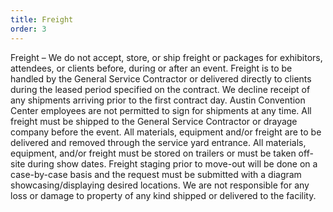 ```yaml
---
title: Freight
order: 3
---
```


Freight – We do not accept, store, or ship freight or packages for exhibitors, attendees, or clients before, during or after an event. Freight is to be handled by the General Service Contractor or delivered directly to clients during the leased period specified on the contract. We decline receipt of any shipments arriving prior to the first contract day. Austin Convention Center employees are not permitted to sign for shipments at any time. All freight must be shipped to the General Service Contractor or drayage company before the event. All materials, equipment and/or freight are to be delivered and removed through the service yard entrance.  All materials, equipment, and/or freight must be stored on trailers or must be taken off-site during show dates. Freight staging prior to move-out will be done on a case-by-case basis and the request must be submitted with a diagram showcasing/displaying desired locations. We are not responsible for any loss or damage to property of any kind shipped or delivered to the facility.
